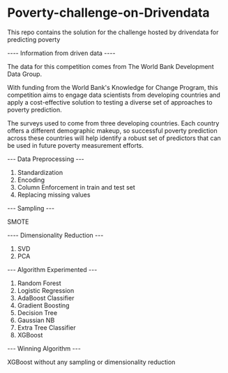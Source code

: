 # Poverty-challenge-on-Drivendata

This repo contains the solution for the challenge hosted by drivendata for predicting poverty

---- Information from driven data ----

The data for this competition comes from The World Bank Development Data Group.

With funding from the World Bank's Knowledge for Change Program, this competition aims to engage data scientists from developing countries and apply a cost-effective solution to testing a diverse set of approaches to poverty prediction.

The surveys used to come from three developing countries. Each country offers a different demographic makeup, so successful poverty prediction across these countries will help identify a robust set of predictors that can be used in future poverty measurement efforts.

--- Data Preprocessing ---

1. Standardization
2. Encoding
3. Column Enforcement in train and test set
4. Replacing missing values

--- Sampling ---

SMOTE

---- Dimensionality Reduction ---

1. SVD
2. PCA

--- Algorithm Experimented ---

1. Random Forest
2. Logistic Regression
3. AdaBoost Classifier
4. Gradient Boosting
5. Decision Tree
6. Gaussian NB
7. Extra Tree Classifier
8. XGBoost

--- Winning Algorithm ---

XGBoost without any sampling or dimensionality reduction
